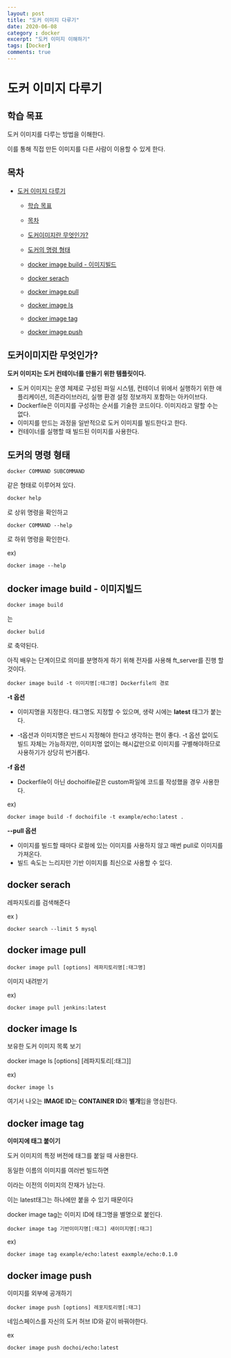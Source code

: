 ```yaml
---
layout: post
title: "도커 이미지 다루기"
date: 2020-06-08
category : docker
excerpt: "도커 이미지 이해하기"
tags: [Docker]
comments: true
---
```


# 도커 이미지 다루기



## 학습 목표

도커 이미지를 다루는 방법을 이해한다.

이를 통해 직접 만든 이미지를 다른 사람이 이용할 수 있게 한다.

## 목차

- [도커 이미지 다루기](#%eb%8f%84%ec%bb%a4-%ec%9d%b4%eb%af%b8%ec%a7%80-%eb%8b%a4%eb%a3%a8%ea%b8%b0)
	- [학습 목표](#%ed%95%99%ec%8a%b5-%eb%aa%a9%ed%91%9c)
	
	- [목차](#%eb%aa%a9%ec%b0%a8)
	
	- [도커이미지란 무엇인가?](#%eb%8f%84%ec%bb%a4%ec%9d%b4%eb%af%b8%ec%a7%80%eb%9e%80-%eb%ac%b4%ec%97%87%ec%9d%b8%ea%b0%80)
	
	- [도커의 명령 형태](#%eb%8f%84%ec%bb%a4%ec%9d%98-%eb%aa%85%eb%a0%b9-%ed%98%95%ed%83%9c)
	
	- [docker image build - 이미지빌드](#docker-image-build---%ec%9d%b4%eb%af%b8%ec%a7%80%eb%b9%8c%eb%93%9c)
	
	- [docker serach](#docker-serach)
	
	- [docker image pull](#docker-image-pull)
	
	- [docker image ls](#docker-image-ls)
	
	- [docker image tag](#docker-image-tag)
	
	- [docker image push](#docker-image-push)
	
	  

## 도커이미지란 무엇인가?

**도커 이미지는 도커 컨테이너를 만들기 위한 템플릿이다.**

- 도커 이미지는 운영 체제로 구성된 파일 시스템, 컨테이너 위에서 실행하기 위한 애플리케이션, 의존라이브러리,  실행 환경 설정 정보까지 포함하는 아카이브다.
- Dockerfile은 이미지를 구성하는 순서를 기술한 코드이다. 이미지라고 말할 수는 없다.
- 이미지를 만드는 과정을 일반적으로 도커 이미지를 빌드한다고 한다.
- 컨테이너를 실행할 때 빌드된 이미지를 사용한다.


## 도커의 명령 형태

```
docker COMMAND SUBCOMMAND
```

 같은 형태로 이루어져 있다.

```f
docker help
```

로 상위 명령을 확인하고

```
docker COMMAND --help
```

로 하위 명령을 확인한다.

ex)

```
docker image --help
```



## docker image build - 이미지빌드

```
docker image build
```

는

```
docker bulid
```

로 축약된다.

아직 배우는 단계이므로 의미를 분명하게 하기 위해 전자를 사용해 ft_server를 진행 할 것이다.



```
docker image build -t 이미지명[:태그명] Dockerfile의 경로
```

**-t 옵션**

- 이미지명을 지정한다. 태그명도 지정할 수 있으며, 생략 시에는 **latest** 태그가 붙는다.

- -t옵션과 이미지명은 반드시 지정해야 한다고 생각하는 편이 좋다. -t 옵션 없이도 빌드 자체는 가능하지만, 이미지명 없이는 해시값만으로 이미지를 구별해야하므로 사용하기가 상당히 번거롭다.

**-f 옵션**

- Dockerfile이 아닌 dochoifile같은 custom파일에 코드를 작성했을 경우 사용한다.

ex)

```
docker image build -f dochoifile -t example/echo:latest .
```



**--pull 옵션**

- 이미지를 빌드할 때마다 로컬에 있는 이미지를 사용하지 않고 매번 pull로 이미지를 가져온다.
- 빌드 속도는 느리지만 기반 이미지를 최신으로 사용할 수 있다.



## docker serach

레파지토리를 검색해준다

ex )

```
docker search --limit 5 mysql
```



## docker image pull

```
docker image pull [options] 레파지토리명[:태그명]
```

이미지 내려받기

ex)

```
docker image pull jenkins:latest
```



## docker image ls

보유한 도커 이미지 목록 보기

docker image ls [options] [레파지토리[:태그]]

ex)

```
docker image ls
```

여기서 나오는 **IMAGE ID**는  **CONTAINER ID**와 **별개**임을 명심한다.



## docker image tag

**이미지에 태그 붙이기**

도커 이미지의 특정 버전에 태그를 붙일 때 사용한다.

동일한 이름의 이미지를 여러번 빌드하면

<none>이라는 이전의 이미지의 잔재가 남는다.

이는 latest태그는 하나에만 붙을 수 있기 때문이다



docker image tag는 이미지 ID에 태그명을 별명으로 붙인다.

```
docker image tag 기반이미지명[:태그] 새이미지명[:태그]
```

ex)

```
docker image tag example/echo:latest eaxmple/echo:0.1.0
```



## docker image push

이미지를 외부에 공개하기

```
docker image push [options] 레포지토리명[:태그]
```

네임스페이스를 자신의 도커 허브 ID와 같이 바꿔야한다.

ex

```
docker image push dochoi/echo:latest
```

